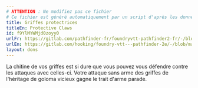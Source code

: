 ```yaml
---
# ATTENTION : Ne modifiez pas ce fichier
# Ce fichier est généré automatiquement par un script d'après les données du module Foundry VTT officiel et de sa traduction
title: Griffes protectrices
titleEn: Protective Claws
id: f9YlMYWMjd0zoyy0
urlFr: https://gitlab.com/pathfinder-fr/foundryvtt-pathfinder2-fr/-/blob/master/data/feats/f9YlMYWMjd0zoyy0.htm
urlEn: https://gitlab.com/hooking/foundry-vtt---pathfinder-2e/-/blob/master/packs/data/feats.db/protective-claws.json
layout: dons
---
```

La chitine de vos griffes est si dure que vous pouvez vous défendre contre les attaques avec celles-ci. Votre attaque sans arme des griffes de l'héritage de goloma vicieux gagne le trait d'arme parade.
